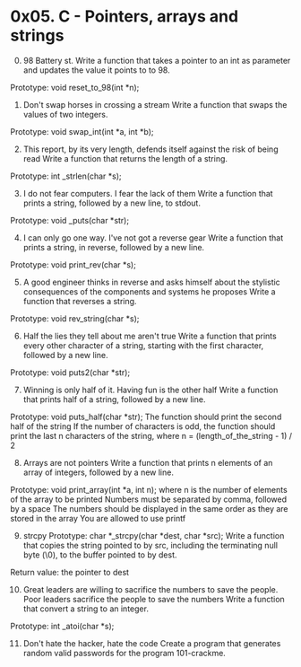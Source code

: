 # 0x05. C - Pointers, arrays and strings

0. 98 Battery st.
	Write a function that takes a pointer to an int as parameter 
and updates the value it points to to 98.

Prototype: void reset_to_98(int *n);

1. Don't swap horses in crossing a stream
	Write a function that swaps the values of two integers.

Prototype: void swap_int(int *a, int *b);

2. This report, by its very length, defends itself against the risk of being read
	Write a function that returns the length of a string.

Prototype: int _strlen(char *s);

3. I do not fear computers. I fear the lack of them
	Write a function that prints a string, followed by a new line, to stdout.

Prototype: void _puts(char *str);

4. I can only go one way. I've not got a reverse gear
	Write a function that prints a string, in reverse, followed by a new line.

Prototype: void print_rev(char *s);

5. A good engineer thinks in reverse and asks himself about 
the stylistic consequences of the components and systems he proposes
	Write a function that reverses a string.

Prototype: void rev_string(char *s);

6. Half the lies they tell about me aren't true
	Write a function that prints every other character of a string, 
starting with the first character, followed by a new line.

Prototype: void puts2(char *str);

7. Winning is only half of it. Having fun is the other half
	Write a function that prints half of a string, followed by a new line.

Prototype: void puts_half(char *str);
The function should print the second half of the string
If the number of characters is odd, the function should print the 
last n characters of the string, where n = (length_of_the_string - 1) / 2

8. Arrays are not pointers
	Write a function that prints n elements of an array of integers, 
followed by a new line.

Prototype: void print_array(int *a, int n);
where n is the number of elements of the array to be printed
Numbers must be separated by comma, followed by a space
The numbers should be displayed in the same order as they are stored in the array
You are allowed to use printf

9. strcpy
	Prototype: char *_strcpy(char *dest, char *src);
Write a function that copies the string pointed to by src, 
including the terminating null byte (\0), to the buffer pointed to by dest.

Return value: the pointer to dest

10. Great leaders are willing to sacrifice the numbers to save the people. 
Poor leaders sacrifice the people to save the numbers
	Write a function that convert a string to an integer.

Prototype: int _atoi(char *s);

11. Don't hate the hacker, hate the code
	Create a program that generates random valid passwords for the program 101-crackme.


	


